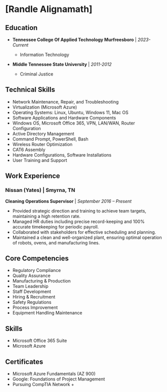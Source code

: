 # [Randle Alignamath]

## Education

- **Tennessee College Of Applied Technology Murfreesboro** | *2023-Current*
  - Information Technology

- **Middle Tennessee State University** | *2011-2012*
  - Criminal Justice

## Technical Skills

- Network Maintenance, Repair, and Troubleshooting
- Virtualization (Microsoft Azure)
- Operating Systems: Linux, Ubuntu, Windows 11, Mac OS
- Software Applications and Hardware Components
- Windows OS, Microsoft Office 365, VPN, LAN/WAN, Router Configuration
- Active Directory Management
- Command Prompt, PowerShell, Bash
- Wireless Router Optimization
- CAT6 Assembly
- Hardware Configurations, Software Installations
- User Training and Support

## Work Experience

### Nissan (Yates) | Smyrna, TN
**Cleaning Operations Supervisor** | *September 2016 – Present*

- Provided strategic direction and training to achieve team targets, maintaining a high retention rate.
- Managed HR duties including precise record-keeping and 100% accurate timekeeping for periodic payroll.
- Collaborated with stakeholders for effective scheduling and planning.
- Maintained a clean and well-organized plant, ensuring optimal operation of robots, ovens, and manufacturing lines.

## Core Competencies

- Regulatory Compliance
- Quality Assurance
- Manufacturing & Production
- Team Leadership
- Staff Development
- Hiring & Recruitment
- Safety Regulations
- Process Improvement
- Equipment Handling Maintenance

## Skills

- Microsoft Office 365 Suite
- Microsoft Azure

## Certificates

- Microsoft Azure Fundamentals (AZ 900)
- Google: Foundations of Project Management
- Pursuing CompTIA Network +

